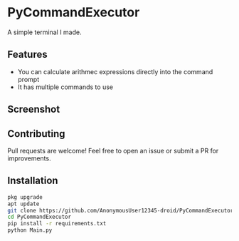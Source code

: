 # PyCommandExecutor

A simple terminal I made.

## Features

- You can calculate arithmec expressions directly into the command prompt
- It has multiple commands to use

## Screenshot

[](Screenshot_20250608-185417.jpg)

## Contributing

Pull requests are welcome! Feel free to open an issue or submit a PR for improvements.

## Installation

```bash
pkg upgrade
apt update
git clone https://github.com/AnonymousUser12345-droid/PyCommandExecutor
cd PyCommandExecutor
pip install -r requirements.txt
python Main.py
